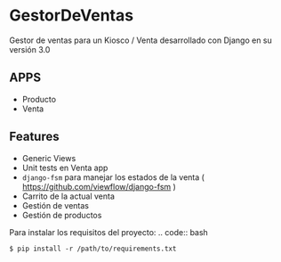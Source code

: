 # GestorDeVentas
Gestor de ventas para un Kiosco / Venta desarrollado con Django en su versión 3.0

APPS
----
  - Producto
  - Venta
  
Features
--------

  - Generic Views
  - Unit tests en Venta app
  - ``django-fsm`` para manejar los estados de la venta ( https://github.com/viewflow/django-fsm )
  - Carrito de la actual venta
  - Gestión de ventas
  - Gestión de productos
  
Para instalar los requisitos del proyecto:
    .. code:: bash

    $ pip install -r /path/to/requirements.txt
